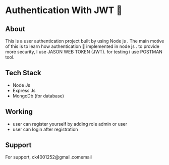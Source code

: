 # Authentication With JWT 🔐
## About 
<p> This is a user authentication project built by using Node js . The main motive of this is to learn how authentication 🔑 implemented in node js . to provide more security, I use JASON WEB TOKEN (JWT). for testing i use POSTMAN tool. </p>

## Tech Stack
- Node Js
- Express Js
- MongoDb (for database)
## Working
- user can register yourself by adding role admin or user
- user can login after registration 
## Support
<p>For support, <a>ck4001252@gmail.com</a>email  </p>
